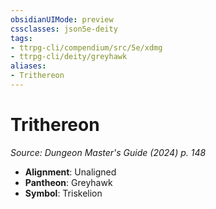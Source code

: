 ```yaml
---
obsidianUIMode: preview
cssclasses: json5e-deity
tags:
- ttrpg-cli/compendium/src/5e/xdmg
- ttrpg-cli/deity/greyhawk
aliases: 
- Trithereon
---
```

# Trithereon
*Source: Dungeon Master's Guide (2024) p. 148* 

- **Alignment**: Unaligned
- **Pantheon**: Greyhawk
- **Symbol**: Triskelion
